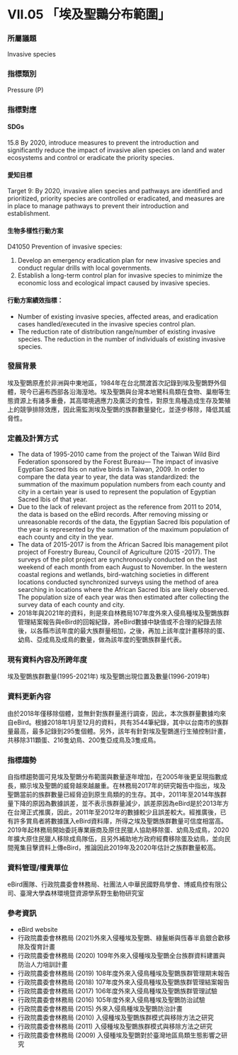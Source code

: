 # VII.05 「埃及聖䴉分布範圍」

<script type="text/javascript" src="http://cdn.mathjax.org/mathjax/latest/MathJax.js?config=TeX-AMS-MML_HTMLorMML"></script>

### 所屬議題
Invasive species
### 指標類別
Pressure (P)
### 指標對應
#### SDGs
15.8 By 2020, introduce measures to prevent the introduction and significantly reduce the impact of invasive alien species on land and water ecosystems and control or eradicate the priority species.
#### 愛知目標
Target 9: By 2020, invasive alien species and pathways are identified and prioritized, priority species are controlled or eradicated, and measures are in place to manage pathways to prevent their introduction and establishment.
#### 生物多樣性行動方案
D41050 Prevention of invasive species:
1. Develop an emergency eradication plan for new invasive species and conduct regular drills with local governments.
2. Establish a long-term control plan for invasive species to minimize the economic loss and ecological impact caused by invasive species.
#### 行動方案績效指標：
* Number of existing invasive species, affected areas, and eradication cases handled/executed in the invasive species control plan.
* The reduction rate of distribution range/number of existing invasive species. The reduction in the number of individuals of existing invasive species.
### 發展背景
埃及聖䴉原產於非洲與中東地區，1984年在台北關渡首次記錄到埃及聖䴉野外個體，現今已遍布西部各沿海溼地。埃及聖䴉與台灣本地鷺科鳥類在食物、巢樹等生態資源上有諸多重疊，其高環境適應力及廣泛的食性，對原生鳥種造成生存及繁殖上的競爭排除效應，因此需監測埃及聖䴉的族群數量變化，並逐步移除，降低其威脅性。
### 定義及計算方式
* The data of 1995-2010 came from the project of the Taiwan Wild Bird Federation sponsored by the Forest Bureau— The impact of invasive Egyptian Sacred Ibis on native birds in Taiwan, 2009. In order to compare the data year to year, the data was standardized: the summation of the maximum population numbers from each county and city in a certain year is used to represent the population of Egyptian Sacred Ibis of that year.
* Due to the lack of relevant project as the reference from 2011 to 2014, the data is based on the eBird records. After removing missing or unreasonable records of the data, the Egyptian Sacred Ibis population of the year is represented by the summation of the maximum population of each county and city in the year.
* The data of 2015-2017 is from the African Sacred Ibis management pilot project of Forestry Bureau, Council of Agriculture (2015 -2017). The surveys of the pilot project are synchronously conducted on the last weekend of each month from each August to November. In the western coastal regions and wetlands, bird-watching societies in different locations conducted synchronized surveys using the method of area searching in locations where the African Sacred Ibis are likely observed. The population size of each year was then estimated after collecting the survey data of each county and city.
* 2018年與2021年的資料，則是來自林務局107年度外來入侵鳥種埃及聖䴉族群管理結案報告與eBird的回報紀錄，將eBird數據中缺值或不合理的紀錄去除後，以各縣市該年度的最大族群量相加，之後，再加上該年度計畫移除的蛋、幼鳥、亞成鳥及成鳥的數量，做為該年度的聖䴉族群量代表。
### 現有資料內容及所跨年度
埃及聖䴉族群數量(1995-2021年) 埃及聖䴉出現位置及數量(1996-2019年)
### 資料更新內容
由於2018年僅移除個體，並無針對族群量進行調查，因此，本次族群量數據均來自eBird。根據2018年1月至12月的資料，共有3544筆紀錄，其中以台南市的族群量最高，最多記錄到295隻個體。另外，該年有針對埃及聖䴉進行生殖控制計畫，共移除311顆蛋、216隻幼鳥、200隻亞成鳥及3隻成鳥。
### 指標趨勢
自指標趨勢圖可見埃及聖䴉分布範圍與數量逐年增加，在2005年後更呈現指數成長，顯示埃及聖䴉的威脅越來越嚴重。在林務局2017年的研究報告中指出，埃及聖䴉當前的族群數量已經脅迫到原生鳥類的的生存。其中，2011年至2014年族群量下降的原因為數據誤差，並不表示族群量減少，誤差原因為eBird是於2013年方在台灣正式推廣，因此，2011年至2012年的數據較少且誤差較大。經推廣後，已有許多賞鳥者將數據匯入eBird資料庫，所得之埃及聖䴉族群數量可信度相當高。2019年起林務局開始委託專業廠商及原住民獵人協助移除蛋、幼鳥及成鳥，2020年擴大原住民獵人移除成鳥隊伍，且另外補助地方政府經費移除蛋及幼鳥，並向民間蒐集目擊資料上傳eBird，推論因此2019年及2020年估計之族群數量較高。
### 資料管理/權責單位
eBird團隊、行政院農委會林務局、社團法人中華民國野鳥學會、博威鳥控有限公司、臺灣大學森林環境暨資源學系野生動物研究室
### 參考資訊
* eBird website
* 行政院農委會林務局 (2021)外來入侵種埃及聖䴉、綠鬣蜥與恆春半島銀合歡移除及復育計畫
* 行政院農委會林務局 (2020) 109年外來入侵種埃及聖䴉全台族群資料建置與防治人力培訓計畫
* 行政院農委會林務局 (2019) 108年度外來入侵鳥種埃及聖䴉族群管理期末報告
* 行政院農委會林務局 (2018) 107年度外來入侵鳥種埃及聖䴉族群管理結案報告
* 行政院農委會林務局 (2017) 106年度外來入侵鳥種埃及聖䴉族群管理試驗
* 行政院農委會林務局 (2016) 105年度外來入侵鳥種埃及聖䴉防治試驗
* 行政院農委會林務局 (2015) 外來入侵鳥種埃及聖䴉防治計畫
* 行政院農委會林務局 (2010) 入侵種埃及聖䴉族群模式與移除方法之研究
* 行政院農委會林務局 (2011) 入侵種埃及聖䴉族群模式與移除方法之研究
* 行政院農委會林務局 (2009) 入侵種埃及聖䴉對於臺灣地區鳥類生態影響之研究